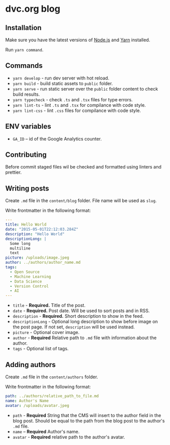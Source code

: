 # dvc.org blog

## Installation

Make sure you have the latest versions of [Node.js](https://nodejs.org)
and [Yarn](https://yarnpkg.com) installed.

Run `yarn command`.

## Commands

- `yarn develop` - run dev server with hot reload.
- `yarn build` - build static assets to `public` folder.
- `yarn serve` - run static server over the `public` folder content
  to check build results.
- `yarn typecheck` - check `.ts` and `.tsx` files for type errors.
- `yarn lint-ts` - lint `.ts` and `.tsx` for compilance with code style.
- `yarn lint-css` - lint `.css` files for compilance with code style.

## ENV variables

- `GA_ID` – id of the Google Analytics counter.

## Contributing

Before commit staged files wil be checked and formatted using linters
and prettier.

## Writing posts

Create `.md` file in the `content/blog` folder. File name will be used as `slug`.

Write frontmatter in the following format:

```yml
---
title: Hello World
date: "2015-05-01T22:12:03.284Z"
description: "Hello World"
descriptionLong: |
  Some long
  multiline
  text
picture: /uploads/image.jpeg
author: ../authors/author_name.md
tags:
  - Open Source
  - Machine Learning
  - Data Science
  - Version Control
  - AI
---

```

- `title` - **Required.** Title of the post.
- `date` - **Required.** Post date. Will be used to sort posts and in RSS.
- `description` - **Required.** Short description to show in the feed.
- `descriptionLong` - Optional long description to show before image on the post page. If not set, `description` will be used instead.
- `picture` - Optional cover image.
- `author` - **Required** Relative path to `.md` file with information about the author.
- `tags` - Optional list of tags.

## Adding authors

Create `.md` file in the `content/authors` folder.

Write frontmatter in the following format:

```yml
path: ../authors/relative_path_to_file.md
name: Author's Name
avatar: /uploads/avatar.jpeg
```

- `path` - **Required** String that the CMS will insert to the author field in the blog post. Should be equal to the path from the blog post to the author's `.md` file.
- `name` – **Required** Author's name.
- `avatar` - **Required** relative path to the author's avatar.
